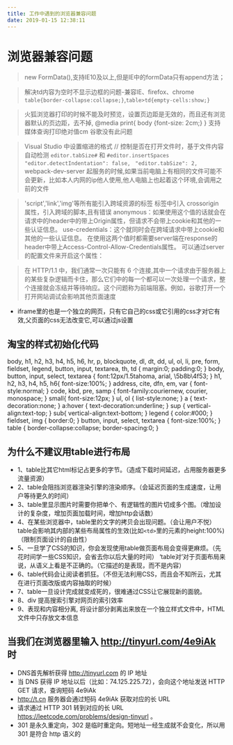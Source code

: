 ```yaml
---
title: 工作中遇到的浏览器兼容问题
date: 2019-01-15 12:38:11
---
```

# 浏览器兼容问题

> new FormData(),支持IE10及以上,但是IE中的formData只有append方法；

>  解决td内容为空时不显示边框的问题-兼容IE、firefox、chrome
`table{border-collapse:collapse;}`,`table>td{empty-cells:show;}`

> 火狐浏览器打印的时候不能及时预览，设置页边距是无效的，而且还有浏览器默认的页边距，去不掉, @media print{  body {font-size: 2cm;}  } 支持媒体查询打印绝对值cm
 谷歌没有此问题

> Visual Studio 中设置缩进的格式
  // 控制是否在打开文件时，基于文件内容自动检测 `editor.tabSize#` 和 `#editor.insertSpaces`
   ` "editor.detectIndentation": false,`
   ` "editor.tabSize": 2,`
> webpack-dev-server 起服务的时候,如果当前电脑上有相同的文件可能不会更新，比如本人内网的ip他人使用,他人电脑上也起着这个环境,会调用之前的文件

> 'script','link','img'等所有能引入跨域资源的标签 标签中引入 crossorigin 属性，引入跨域的脚本,且有错误
anonymous：如果使用这个值的话就会在请求中的header中的带上Origin属性，但请求不会带上cookie和其他的一些认证信息。
use-credentials：这个就同时会在跨域请求中带上cookie和其他的一些认证信息。
在使用这两个值时都需要server端在response的header中带上Access-Control-Allow-Credentials属性。
可以通过server的配置文件来开启这个属性：

> 在 HTTP/1.1 中，我们通常一次只能有 6 个连接,其中一个请求由于服务器上的某些复杂逻辑而卡住，那么它们中的每一个都可以一次处理一个请求，整个连接就会冻结并等待响应。这个问题称为前端阻塞。例如，谷歌打开一个打开网站调试会影响其他页面速度

- iframe里的也是一个独立的网页，只有它自己的css或它引用的css才对它有效,父页面的css无法改变它,可以通过js设置

## 淘宝的样式初始化代码

body, h1, h2, h3, h4, h5, h6, hr, p, blockquote, dl, dt, dd, ul, ol, li, pre, form, fieldset, legend, button, input, textarea, th, td { margin:0; padding:0; }
body, button, input, select, textarea { font:12px/1.5tahoma, arial, \5b8b\4f53; }
h1, h2, h3, h4, h5, h6{ font-size:100%; }
address, cite, dfn, em, var { font-style:normal; }
code, kbd, pre, samp { font-family:couriernew, courier, monospace; }
small{ font-size:12px; }
ul, ol { list-style:none; }
a { text-decoration:none; }
a:hover { text-decoration:underline; }
sup { vertical-align:text-top; }
sub{ vertical-align:text-bottom; }
legend { color:#000; }
fieldset, img { border:0; }
button, input, select, textarea { font-size:100%; }
table { border-collapse:collapse; border-spacing:0; }

## 为什么不建议用table进行布局

- 1、table比其它html标记占更多的字节。（造成下载时间延迟，占用服务器更多流量资源）
- 2、table会阻挡浏览器渲染引擎的渲染顺序。（会延迟页面的生成速度，让用户等待更久的时间）
- 3、table里显示图片时需要你把单个、有逻辑性的图片切成多个图。（增加设计的复杂度，增加页面加载时间，增加http会话数）
- 4、在某些浏览器中，table里的文字的拷贝会出现问题。（会让用户不悦）
table会影响其内部的某些布局属性的生效(比如`<td>`里的元素的height:100%) （限制页面设计的自由性）
- 5、一旦学了CSS的知识，你会发现使用table做页面布局会变得更麻烦。（先花时间学一些CSS知识，会省去你以后大量的时间）
‘table对’对于页面布局来说，从语义上看是不正确的。（它描述的是表现，而不是内容）
- 6、table代码会让阅读者抓狂。（不但无法利用CSS，而且会不知所云，尤其在进行页面改版或内容抽取的时候）
- 7、table一旦设计完成就变成死的，很难通过CSS让它展现新的面貌。
- 8、div 提高搜索引擎对网页的索引效率
- 9、表现和内容相分离, 将设计部分剥离出来放在一个独立样式文件中，HTML文件中只存放文本信息

## 当我们在浏览器里输入 http://tinyurl.com/4e9iAk 时

- DNS首先解析获得 http://tinyurl.com 的 IP 地址
- 当 DNS 获得 IP 地址以后（比如：74.125.225.72），会向这个地址发送 HTTP GET 请求，查询短码 4e9iAk
- http://t.cn 服务器会通过短码 4e9iAk 获取对应的长 URL
- 请求通过 HTTP 301 转到对应的长 URL https://leetcode.com/problems/design-tinyurl 。
- 301 是永久重定向，302 是临时重定向。短地址一经生成就不会变化，所以用 301 是符合 http 语义的